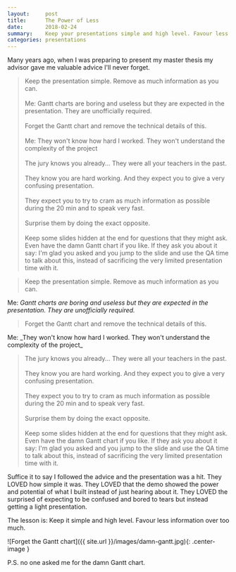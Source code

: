 ```yaml
---
layout:     post
title:      The Power of Less
date:       2018-02-24
summary:    Keep your presentations simple and high level. Favour less information over too much.
categories: presentations
---
```


Many years ago, when I was preparing to present my master thesis my advisor gave me valuable advice I'll never forget.

<blockquote class="blockquote-smaller">
<i class="fa fa-quote-left" aria-hidden="true"></i> Keep the presentation simple. Remove as much information as you can.
<br><br>
<i class="fa fa-angle-right fa-fw" aria-hidden="true"></i>  Me: Gantt charts are boring and useless but they are expected in the presentation. They are unofficially required.
<br><br>
<i class="fa fa-quote-left" aria-hidden="true"></i>
Forget the Gantt chart and remove the technical details of this.
<br><br>
<i class="fa fa-angle-right fa-fw" aria-hidden="true"></i>   Me: They won't know how hard I worked. They won't understand the complexity of the project
<br><br>
<i class="fa fa-quote-left" aria-hidden="true"></i> The jury knows you already... They were all your teachers in the past. 
<br><br>They know you are hard working. And they expect you to give a very confusing presentation. 
<br><br>They expect you to try to cram as much information as possible during the 20 min and to speak very fast.
<br><br>Surprise them by doing the exact opposite. 
<br><br>Keep some slides hidden at the end for questions that they might ask.
Even have the damn Gantt chart if you like. 
If they ask you about it say: I'm glad you asked and you jump to the slide and use the QA time to talk about this, instead of sacrificing the very limited presentation time with it.
</blockquote>

<blockquote class="blockquote-smaller">
 Keep the presentation simple. Remove as much information as you can.
</blockquote>

<i class="fa fa-chevron-right" aria-hidden="true"></i>  Me: _Gantt charts are boring and useless but they are expected in the presentation. They are unofficially required._

<blockquote class="blockquote-smaller">
Forget the Gantt chart and remove the technical details of this.
</blockquote>
<i class="fa fa-chevron-right" aria-hidden="true"></i>  Me: _They won't know how hard I worked. They won't understand the complexity of the project_

<blockquote class="blockquote-smaller">
The jury knows you already... They were all your teachers in the past. 
<br><br>They know you are hard working. And they expect you to give a very confusing presentation. 
<br><br>They expect you to try to cram as much information as possible during the 20 min and to speak very fast.
<br><br>Surprise them by doing the exact opposite. 
<br><br>Keep some slides hidden at the end for questions that they might ask.
Even have the damn Gantt chart if you like. 
If they ask you about it say: I'm glad you asked and you jump to the slide and use the QA time to talk about this, instead of sacrificing the very limited presentation time with it.
</blockquote>

Suffice it to say I followed the advice and the presentation was a hit. 
They LOVED how simple it was.
They LOVED that the demo showed the power and potential of what I built instead of just hearing about it.
They LOVED the surprised of expecting to be confused and bored to tears but instead getting a light presentation.

The lesson is:
Keep it simple and high level. Favour less information over too much.

![Forget the Gantt chart]({{ site.url }}/images/damn-gantt.jpg){: .center-image }

P.S. no one asked me for the damn Gantt chart.
